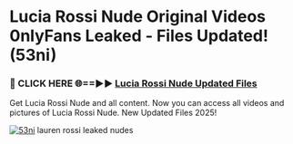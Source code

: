# Lucia Rossi Nude Original Videos 0nlyFans Leaked - Files Updated! (53ni)

<h3>🔴 CLICK HERE 🌐==►► <a href="https://tinyurl.com/52m3yx9h" rel="nofollow">Lucia Rossi Nude Updated Files</a></h3>

Get Lucia Rossi Nude and all content. Now you can access all videos and pictures of Lucia Rossi Nude. New Updated Files 2025!

[![53ni](https://i.imgur.com/TnHtlc8.gif)](https://tinyurl.com/52m3yx9h)
lauren rossi leaked nudes